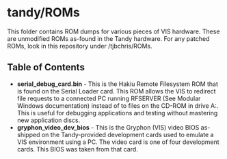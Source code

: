 # tandy/ROMs

This folder contains ROM dumps for various pieces of VIS hardware.  These are unmodified ROMs as-found in the Tandy hardware.  For any patched ROMs, look in this repository under /tjbchris/ROMs.  

## Table of Contents

* **serial_debug_card.bin** - This is the Hakiu Remote Filesystem ROM that is found on the Serial Loader card.  This ROM allows the VIS to redirect file requests to a connected PC running RFSERVER (See Modular Windows documentation) instead of to files on the CD-ROM in drive A:.  This is useful for debugging applications and testing without mastering new application discs.
* **gryphon_video_dev_bios** - This is the Gryphon (VIS) video BIOS as-shipped on the Tandy-provided development cards used to emulate a VIS environment using a PC.  The video card is one of four development cards.  This BIOS was taken from that card.